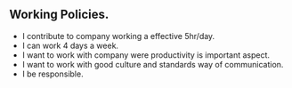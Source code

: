
## Working Policies.

 - I contribute to company working a effective 5hr/day.
 - I can work 4 days a week.
 - I want to work with company were productivity is important aspect.
 - I want to work with good culture and standards way of communication.
 - I be responsible.
